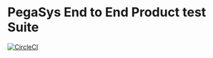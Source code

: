 # PegaSys End to End Product test Suite

[![CircleCI](https://circleci.com/gh/PegaSysEng/PEEPS.svg?style=svg)](https://circleci.com/gh/PegaSysEng/PEEPS)
